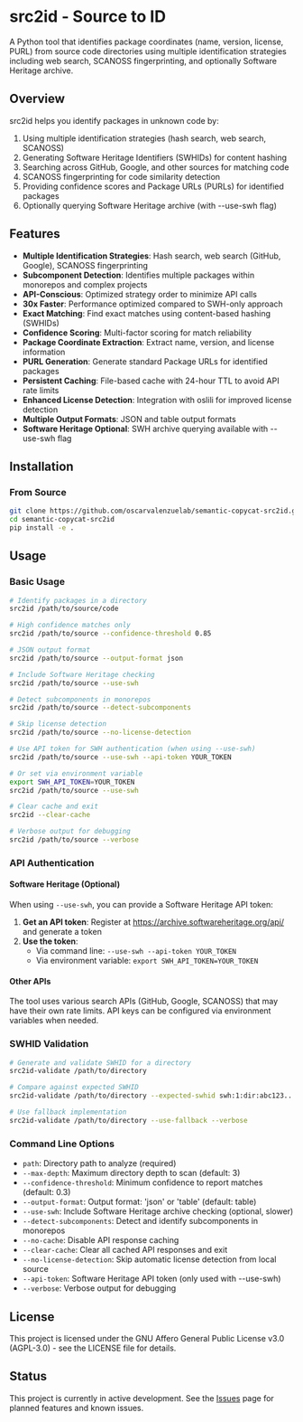 # src2id - Source to ID

A Python tool that identifies package coordinates (name, version, license, PURL) from source code directories using multiple identification strategies including web search, SCANOSS fingerprinting, and optionally Software Heritage archive.

## Overview

src2id helps you identify packages in unknown code by:
1. Using multiple identification strategies (hash search, web search, SCANOSS)
2. Generating Software Heritage Identifiers (SWHIDs) for content hashing
3. Searching across GitHub, Google, and other sources for matching code
4. SCANOSS fingerprinting for code similarity detection
5. Providing confidence scores and Package URLs (PURLs) for identified packages
6. Optionally querying Software Heritage archive (with --use-swh flag)

## Features

- **Multiple Identification Strategies**: Hash search, web search (GitHub, Google), SCANOSS fingerprinting
- **Subcomponent Detection**: Identifies multiple packages within monorepos and complex projects
- **API-Conscious**: Optimized strategy order to minimize API calls
- **30x Faster**: Performance optimized compared to SWH-only approach
- **Exact Matching**: Find exact matches using content-based hashing (SWHIDs)
- **Confidence Scoring**: Multi-factor scoring for match reliability
- **Package Coordinate Extraction**: Extract name, version, and license information
- **PURL Generation**: Generate standard Package URLs for identified packages
- **Persistent Caching**: File-based cache with 24-hour TTL to avoid API rate limits
- **Enhanced License Detection**: Integration with oslili for improved license detection
- **Multiple Output Formats**: JSON and table output formats
- **Software Heritage Optional**: SWH archive querying available with --use-swh flag

## Installation

### From Source

```bash
git clone https://github.com/oscarvalenzuelab/semantic-copycat-src2id.git
cd semantic-copycat-src2id
pip install -e .
```


## Usage

### Basic Usage

```bash
# Identify packages in a directory
src2id /path/to/source/code

# High confidence matches only
src2id /path/to/source --confidence-threshold 0.85

# JSON output format
src2id /path/to/source --output-format json

# Include Software Heritage checking
src2id /path/to/source --use-swh

# Detect subcomponents in monorepos
src2id /path/to/source --detect-subcomponents

# Skip license detection
src2id /path/to/source --no-license-detection

# Use API token for SWH authentication (when using --use-swh)
src2id /path/to/source --use-swh --api-token YOUR_TOKEN

# Or set via environment variable
export SWH_API_TOKEN=YOUR_TOKEN
src2id /path/to/source --use-swh

# Clear cache and exit
src2id --clear-cache

# Verbose output for debugging
src2id /path/to/source --verbose
```

### API Authentication

#### Software Heritage (Optional)
When using `--use-swh`, you can provide a Software Heritage API token:

1. **Get an API token**: Register at https://archive.softwareheritage.org/api/ and generate a token
2. **Use the token**: 
   - Via command line: `--use-swh --api-token YOUR_TOKEN`
   - Via environment variable: `export SWH_API_TOKEN=YOUR_TOKEN`

#### Other APIs
The tool uses various search APIs (GitHub, Google, SCANOSS) that may have their own rate limits. API keys can be configured via environment variables when needed.

### SWHID Validation

```bash
# Generate and validate SWHID for a directory
src2id-validate /path/to/directory

# Compare against expected SWHID
src2id-validate /path/to/directory --expected-swhid swh:1:dir:abc123...

# Use fallback implementation
src2id-validate /path/to/directory --use-fallback --verbose
```

### Command Line Options

- `path`: Directory path to analyze (required)
- `--max-depth`: Maximum directory depth to scan (default: 3)
- `--confidence-threshold`: Minimum confidence to report matches (default: 0.3)
- `--output-format`: Output format: 'json' or 'table' (default: table)
- `--use-swh`: Include Software Heritage archive checking (optional, slower)
- `--detect-subcomponents`: Detect and identify subcomponents in monorepos
- `--no-cache`: Disable API response caching
- `--clear-cache`: Clear all cached API responses and exit
- `--no-license-detection`: Skip automatic license detection from local source
- `--api-token`: Software Heritage API token (only used with --use-swh)
- `--verbose`: Verbose output for debugging

## License

This project is licensed under the GNU Affero General Public License v3.0 (AGPL-3.0) - see the LICENSE file for details.

## Status

This project is currently in active development. See the [Issues](https://github.com/oscarvalenzuelab/semantic-copycat-src2id/issues) page for planned features and known issues.